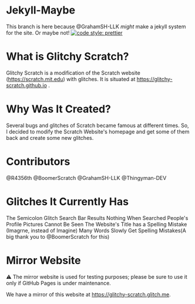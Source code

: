 # Jekyll-Maybe

This branch is here because @GrahamSH-LLK _might_ make a jekyll system for the site. Or maybe not!
[![code style: prettier](https://img.shields.io/badge/code_style-prettier-ff69b4.svg?style=flat-square)](https://github.com/prettier/prettier)

# What is Glitchy Scratch?

Glitchy Scratch is a modification of the Scratch website (https://scratch.mit.edu) with glitches. It is situated at https://glitchy-scratch.github.io .

# Why Was It Created?

Several bugs and glitches of Scratch became famous at different times. So, I decided to modify the Scratch Website's homepage and get some of them back and create some new glitches.

# Contributors

@R4356th
@BoomerScratch
@GrahamSH-LLK
@Thingyman-DEV

# Glitches It Currently Has

The Semicolon Glitch
Search Bar Results Nothing When Searched
People's Profile Pictures Cannot Be Seen
The Website's Title has a Spelling Mistake (Imagrne, instead of Imagine)
Many Words Slowly Get Spelling Mistakes(A big thank you to @BoomerScratch for this)

# Mirror Website

:warning: The mirror website is used for testing purposes; please be sure to use it only if GitHub Pages is under maintenance.

We have a mirror of this website at https://glitchy-scratch.glitch.me.
